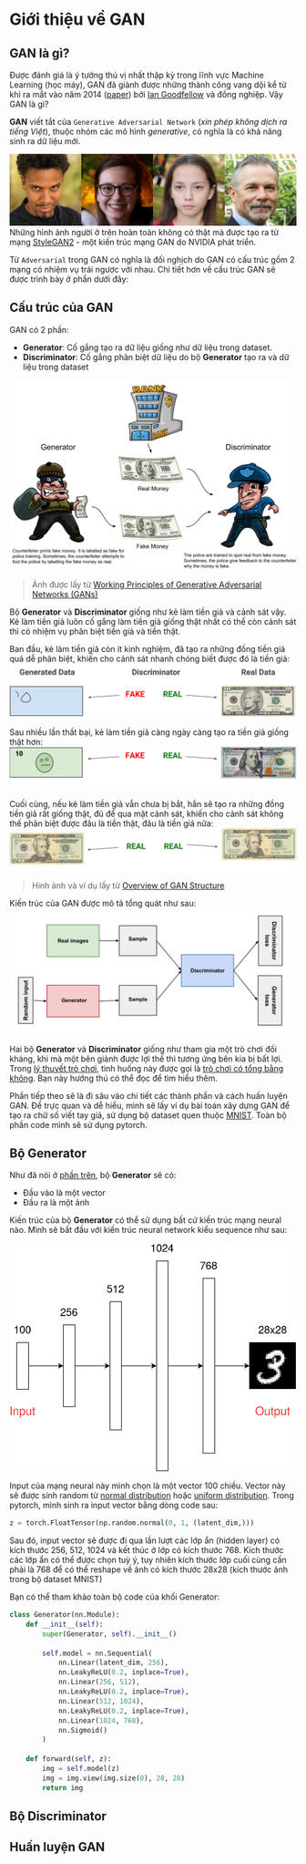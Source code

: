 # Giới thiệu về GAN

## GAN là gì?

Được đánh giá là ý tưởng thú vị nhất thập kỷ trong lĩnh vực Machine Learning (học máy), GAN đã giành được những thành công vang dội kể từ khi ra mắt vào năm 2014 ([paper](https://arxiv.org/abs/1406.2661)) bởi [Ian Goodfellow](https://en.wikipedia.org/wiki/Ian_Goodfellow) và đồng nghiệp. Vậy GAN là gì?

**GAN** viết tắt của `Generative Adversarial Network` (_xin phép không dịch ra tiếng Việt_), thuộc nhóm các mô hình _generative_, có nghĩa là có khả năng sinh ra dữ liệu mới.

![stylegan2](images/stylegan2-teaser.png)
Những hình ảnh người ở trên hoàn toàn không có thật mà được tạo ra từ mạng [StyleGAN2](https://github.com/NVlabs/stylegan2) - một kiến trúc mạng GAN do NVIDIA phát triển.

Từ `Adversarial` trong GAN có nghĩa là đối nghịch do GAN có cấu trúc gồm 2 mạng có nhiệm vụ trái ngược với nhau. Chi tiết hơn về cấu trúc GAN sẽ được trình bày ở phần dưới đây:

## Cấu trúc của GAN

GAN có 2 phần:

- **Generator**: Cố gắng tạo ra dữ liệu giống như dữ liệu trong dataset.
- **Discriminator**: Cố gắng phân biệt dữ liệu do bộ **Generator** tạo ra và dữ liệu trong dataset

![GAN example](images/gan-dzone.png)

> Ảnh được lấy từ [Working Principles of Generative Adversarial Networks (GANs)](https://dzone.com/articles/working-principles-of-generative-adversarial-netwo)

Bộ **Generator** và **Discriminator** giống như kẻ làm tiền giả và cảnh sát vậy. Kẻ làm tiền giả luôn cố gắng làm tiền giả giống thật nhất có thể còn cảnh sát thì có nhiệm vụ phân biệt tiền giả và tiền thật.

Ban đầu, kẻ làm tiền giả còn ít kinh nghiệm, đã tạo ra những đồng tiền giả quá dễ phân biệt, khiến cho cảnh sát nhanh chóng biết được đó là tiền giả:
![](images/bad_gan.svg)

Sau nhiều lần thất bại, kẻ làm tiền giả càng ngày càng tạo ra tiền giả giống thật hơn:
![](images/ok_gan.svg)

Cuối cùng, nếu kẻ làm tiền giả vẫn chưa bị bắt, hắn sẽ tạo ra những đồng tiền giả rất giống thật, đủ để qua mặt cảnh sát, khiến cho cảnh sát không thế phân biệt được đâu là tiền thật, đâu là tiền giả nữa:
![](images/good_gan.svg)

> Hình ảnh và ví dụ lấy từ [Overview of GAN Structure](https://developers.google.com/machine-learning/gan/gan_structure)

Kiến trúc của GAN được mô tả tổng quát như sau:
![](images/gan_diagram.svg)

Hai bộ **Generator** và **Discriminator** giống như tham gia một trò chơi đối kháng, khi mà một bên giành được lợi thế thì tương ứng bên kia bị bất lợi. Trong [lý thuyết trò chơi](https://vi.wikipedia.org/wiki/L%C3%BD_thuy%E1%BA%BFt_tr%C3%B2_ch%C6%A1i), tình huống này được gọi là [trò chơi có tổng bằng không](https://vi.wikipedia.org/wiki/Tr%C3%B2_ch%C6%A1i_c%C3%B3_t%E1%BB%95ng_b%E1%BA%B1ng_kh%C3%B4ng). Bạn này hướng thú có thể đọc để tìm hiểu thêm.

Phần tiếp theo sẽ là đi sâu vào chi tiết các thành phần và cách huấn luyện GAN. Để trực quan và dễ hiểu, mình sẽ lấy ví dụ bài toán xây dựng GAN để tạo ra chữ số viết tay giả, sử dụng bộ dataset quen thuộc [MNIST](http://yann.lecun.com/exdb/mnist). Toàn bộ phần code mình sẽ sử dụng pytorch.

## Bộ Generator

Như đã nói ở [phần trên](#cấu-trúc-của-gan), bộ **Generator** sẽ có:

- Đầu vào là một vector
- Đầu ra là một ảnh

Kiến trúc của bộ **Generator** có thể sử dụng bất cứ kiến trúc mạng neural nào. Mình sẽ bắt đầu với kiến trúc neural network kiểu sequence như sau:

![Kiến trúc bộ Generator](images/generator.png)

Input của mạng neural này mình chọn là một vector 100 chiều. Vector này sẽ được sinh random từ [normal distribution](https://en.wikipedia.org/wiki/Normal_distribution) hoặc [uniform distribution](https://en.wikipedia.org/wiki/Continuous_uniform_distribution). Trong pytorch, mình sinh ra input vector bằng dòng code sau:

```python
z = torch.FloatTensor(np.random.normal(0, 1, (latent_dim,)))
```

Sau đó, input vector sẽ được đi qua lần lượt các lớp ẩn (hidden layer) có kích thước 256, 512, 1024 và kết thúc ở lớp có kích thước 768. Kích thước các lớp ẩn có thể được chọn tuỳ ý, tuy nhiên kích thước lớp cuối cùng cần phải là 768 để có thể reshape về ảnh có kích thước 28x28 (kích thước ảnh trong bộ dataset MNIST)

Bạn có thể tham khảo toàn bộ code của khối Generator:

```python
class Generator(nn.Module):
    def __init__(self):
        super(Generator, self).__init__()

        self.model = nn.Sequential(
            nn.Linear(latent_dim, 256),
            nn.LeakyReLU(0.2, inplace=True),
            nn.Linear(256, 512),
            nn.LeakyReLU(0.2, inplace=True),
            nn.Linear(512, 1024),
            nn.LeakyReLU(0.2, inplace=True),
            nn.Linear(1024, 768),
            nn.Sigmoid()
        )

    def forward(self, z):
        img = self.model(z)
        img = img.view(img.size(0), 28, 28)
        return img
```

## Bộ Discriminator

## Huấn luyện GAN
